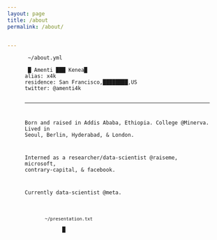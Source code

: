 ```yaml
---
layout: page
title: /about
permalink: /about/


---
```


<figure class="highlight"><pre><code class="language-yaml" data-lang="yaml"><span class="s"> ~/about.yml</span></code></pre></figure>

<figure class="highlight"><pre><code class="language-yaml" data-lang="yaml"><span class="na"></span><span class="pi"></span> <span class="blink">█ </span><span class="s">Amenti ███ Kenea</span><span class="blink">█ </span>
<span class="na">alias</span><span class="pi">:</span> <span class="s">x4k</span>
<span class="na">residence</span><span class="pi">:</span> <span class="s">San Francisco,</span><span class="blink">████████</span><span class="s">,US</span>
<span class="na">twitter</span><span class="pi">:</span> <span class="s">@amenti4k</span>

----

Born and raised in Addis Ababa, Ethiopia. College @Minerva. Lived in Seoul, Berlin, Hyderabad, & London. 

Interned as a researcher/data-scientist @raiseme, microsoft, contrary-capital, & facebook.

Currently data-scientist @meta.

<figure class="highlight"><pre><code class="language-yaml" data-lang="yaml"><span class="s"><br> ~/presentation.txt</span></code></pre></figure><span class="s">            </span><span class="blink">█</span>



